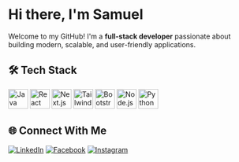 <!--
## Hi there, I'm Samuel Vincent R. Alac 👋
-->

# Hi there, I'm Samuel

Welcome to my GitHub! I'm a **full-stack developer** passionate about building modern, scalable, and user-friendly applications.

## 🛠️ Tech Stack

<!--
- **Frontend**: React, Typescript, Next.js, React Router, TanStack  
- **State Management**: Redux, Zustand
- **UI Frameworks**: Bootstrap, Tailwind CSS, DaisyUI
- **Backend**: Java, Node.js, Express.js, Python
- **Databases**: MongoDB, Firebase, MySQL  
- **AI & LLM Integration**: Google Gemini, Gemini + LangChain
-->

<p align="left">
  <img src="https://cdn-icons-png.flaticon.com/512/226/226777.png" height="40" alt="Java" title="Java" />
  
  <!-- React -->
  <img src="https://cdn.jsdelivr.net/gh/devicons/devicon/icons/react/react-original.svg" height="40" alt="React" title="React" />
  
  <!-- TypeScript
  <img src="https://cdn.jsdelivr.net/gh/devicons/devicon/icons/typescript/typescript-original.svg" height="40" alt="TypeScript" title="TypeScript" />
   -->
  
  <!-- Next.js -->
  <img src="https://cdn.jsdelivr.net/gh/devicons/devicon/icons/nextjs/nextjs-original.svg" height="40" alt="Next.js" title="Next.js" />
  
  <!-- Tailwind CSS -->
  <img src="https://logo.svgcdn.com/l/tailwindcss-icon.svg" height="40" alt="Tailwind CSS" title="Tailwind CSS" />
  
  <!-- Bootstrap -->
  <img src="https://cdn.jsdelivr.net/gh/devicons/devicon/icons/bootstrap/bootstrap-original.svg" height="40" alt="Bootstrap" title="Bootstrap" />
  
  <!-- Node.js -->
  <img src="https://cdn.jsdelivr.net/gh/devicons/devicon/icons/nodejs/nodejs-original.svg" height="40" alt="Node.js" title="Node.js" />
  
  <!-- Express.js
  <img src="https://cdn.worldvectorlogo.com/logos/expressjs.svg" height="40" alt="Express.js" title="Express.js" />
  -->
  <!-- Python -->
  <img src="https://cdn.jsdelivr.net/gh/devicons/devicon/icons/python/python-original.svg" height="40" alt="Python" title="Python" />
  
</p>

<!--
![Samuel's GitHub stats](https://github-readme-stats.vercel.app/api?username=SamuelAlac&show_icons=true&theme=radical)
-->

<!--
## What I Do

- Build **responsive, modern UIs** with React, Next.js, React Router, and Tailwind CSS  
- Develop **full-stack web applications** using Next.js, Node.js, Express, Python, Firebase, MongoDB, MySQL  
- Integrate **AI-powered features** with Gemini and LangChain for intelligent workflows  
- Manage state efficiently with **Redux and Zustand**  

## Current Focus

- Exploring **modern UI design and libraries** to deliver intuitive user experiences  
- Enhancing **AI integrations** for web and enterprise systems  
- Experimenting with **LangChain + Gemini** for smarter automation
-->

## 🌐 Connect With Me
[![LinkedIn](https://img.shields.io/badge/LinkedIn-0077B5?style=for-the-badge&logo=linkedin&logoColor=white)](https://www.linkedin.com/in/samuel-alac-7a574534b/)
[![Facebook](https://img.shields.io/badge/Facebook-1877F2?style=for-the-badge&logo=facebook&logoColor=white)](https://www.facebook.com/samuelonearth13)
[![Instagram](https://img.shields.io/badge/Instagram-E4405F?style=for-the-badge&logo=instagram&logoColor=white)](https://www.instagram.com/samuelonearth/)
